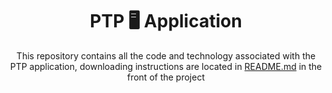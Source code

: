 <div align="center">

# PTP 🖥️ Application
This repository contains all the code and technology associated with the PTP application, downloading instructions are located in [README.md](https://github.com/zachA214/Adelson_Senior_Capstone/blob/main/README.md) in the front of the project
  
</div>
